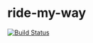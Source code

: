# ride-my-way
[![Build Status](https://travis-ci.com/Femi-DD/ride-my-way.svg?branch=gh-pages)](https://travis-ci.com/Femi-DD/ride-my-way)
